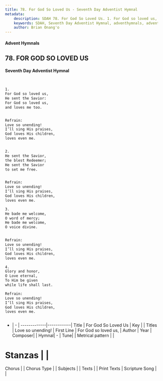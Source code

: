 ```yaml
---
title: 78. For God So Loved Us - Seventh Day Adventist Hymnal
metadata:
    description: SDAH 78. For God So Loved Us. 1. For God so loved us, He sent the Savior: For God so loved us, and loves me too. 
    keywords: SDAH, Seventh Day Adventist Hymnal, adventhymnals, advent hymnals, For God So Loved Us, For God so loved us, ,Love so unending!
    author: Brian Onang'o
---
```


#### Advent Hymnals
## 78. FOR GOD SO LOVED US
#### Seventh Day Adventist Hymnal

```txt


1.
For God so loved us,
He sent the Savior:
For God so loved us,
and loves me too.


Refrain:
Love so unending!
I’ll sing His praises,
God loves His children,
loves even me.


2.
He sent the Savior,
the blest Redeemer;
He sent the Savior
to set me free.


Refrain:
Love so unending!
I’ll sing His praises,
God loves His children,
loves even me.

3.
He bade me welcome,
O word of mercy;
He bade me welcome,
O voice divine.


Refrain:
Love so unending!
I’ll sing His praises,
God loves His children,
loves even me.

4.
Glory and honor,
O Love eternal,
To Him be given
while life shall last.

Refrain:
Love so unending!
I’ll sing His praises,
God loves His children,
loves even me.



```

- |   -  |
-------------|------------|
Title | For God So Loved Us |
Key |  |
Titles | Love so unending! |
First Line | For God so loved us, |
Author | 
Year | 
Composer|  |
Hymnal|  - |
Tune|  |
Metrical pattern | |
# Stanzas |  |
Chorus |  |
Chorus Type |  |
Subjects |  |
Texts |  |
Print Texts | 
Scripture Song |  |
  
